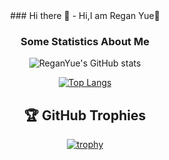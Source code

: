 <div align="center">
### Hi there 👋
- Hi,I am Regan Yue👋


### Some Statistics About Me
![ReganYue's GitHub stats](https://github-readme-stats.vercel.app/api?username=ReganYue&show_icons=true&theme=radical)

[![Top Langs](https://github-readme-stats.vercel.app/api/top-langs/?username=ReganYue&hide=javascript,html,css)](https://github.com/anuraghazra/github-readme-stats)

## 🏆 GitHub Trophies
  
[![trophy](https://github-profile-trophy.vercel.app/?username=ReganYue&theme=nord&column=7)](https://github.com/ryo-ma/github-profile-trophy)  
  
</div>

<!-- [![Top Langs](https://github-readme-stats.vercel.app/api/top-langs/?username=ReganYue&layout=compact&exclude_repo=sumy7.github.io&title_color=ffffff&icon_color=bb2acf&text_color=daf7dc&bg_color=151515)](https://github.com/anuraghazra/github-readme-stats) -->
<!--
**ReganYue/ReganYue** is a ✨ _special_ ✨ repository because its `README.md` (this file) appears on your GitHub profile.

Here are some ideas to get you started:

- 🔭 I’m currently working on ...
- 🌱 I’m currently learning ...
- 👯 I’m looking to collaborate on ...
- 🤔 I’m looking for help with ...
- 💬 Ask me about ...
- 📫 How to reach me: ...
- 😄 Pronouns: ...
- ⚡ Fun fact: ...
-->
